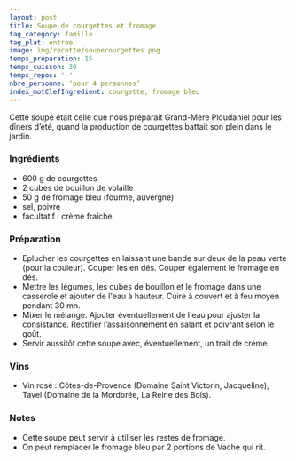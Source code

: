 ```yaml
---
layout: post
title: Soupe de courgettes et fromage
tag_category: famille
tag_plat: entree
image: img/recette/soupecourgettes.png
temps_preparation: 15
temps_cuisson: 30
temps_repos: '-'
nbre_personne: ‘pour 4 personnes’
index_motClefIngredient: courgette, fromage bleu
---
```

Cette soupe était celle que nous préparait Grand-Mère Ploudaniel pour les dîners d’été, quand la production de courgettes battait son plein dans le jardin.

### Ingrédients
* 600 g de courgettes
* 2 cubes de bouillon de volaille
* 50 g de fromage bleu (fourme, auvergne)  
* sel, poivre
* facultatif : crème fraîche

### Préparation
* Eplucher les courgettes en laissant une bande sur deux de la peau verte (pour la couleur). Couper les en dés. Couper également le fromage en dés.
* Mettre les légumes, les cubes de bouillon et le fromage dans une casserole et ajouter de l'eau à hauteur. Cuire à couvert et à feu moyen pendant 30 mn.
* Mixer le mélange. Ajouter éventuellement de l'eau pour ajuster la consistance. Rectifier l’assaisonnement en salant et poivrant selon le goût.
* Servir aussitôt cette soupe avec, éventuellement, un trait de crème.

### Vins
* Vin rosé : Côtes-de-Provence (Domaine Saint Victorin, Jacqueline), Tavel (Domaine de la Mordorée, La Reine des Bois).

### Notes
* Cette soupe peut servir à utiliser les restes de fromage.
* On peut remplacer le fromage bleu par 2 portions de Vache qui rit.
